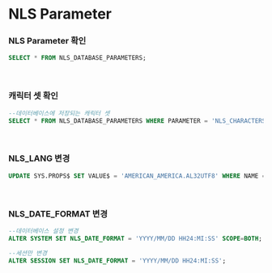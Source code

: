 NLS Parameter
===

### NLS Parameter 확인
```sql
SELECT * FROM NLS_DATABASE_PARAMETERS;
```

<br>

### 캐릭터 셋 확인
```sql
--데이터베이스에 저장되는 캐릭터 셋
SELECT * FROM NLS_DATABASE_PARAMETERS WHERE PARAMETER = 'NLS_CHARACTERSET';
```

<br>

### NLS_LANG 변경
```sql
UPDATE SYS.PROPS$ SET VALUE$ = 'AMERICAN_AMERICA.AL32UTF8' WHERE NAME = 'NLS_LANGUAGE';
```

<br>

### NLS_DATE_FORMAT 변경
```sql
--데이터베이스 설정 변경
ALTER SYSTEM SET NLS_DATE_FORMAT = 'YYYY/MM/DD HH24:MI:SS' SCOPE=BOTH;

--세션만 변경
ALTER SESSION SET NLS_DATE_FORMAT = 'YYYY/MM/DD HH24:MI:SS';
```

<br>

###




